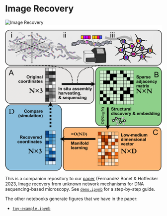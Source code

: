 # Image Recovery

![Image Recovery](https://gifyu.com/image/Sk5XD)
![Image Recovery Scheme](image_recovery_scheme.png)

This is a companion repository to our [paper](https://www.biorxiv.org/content/10.1101/2022.09.29.510142v1) (Fernandez Bonet & Hoffecker 2023, Image recovery from unknown network mechanisms for DNA sequencing-based microscopy.
See [`demo.ipynb`](https://github.com/pathto/demo.ipynb) for a step-by-step guide.

The other notebooks generate figures that we have in the paper:

* [`toy-example.ipynb`](https://github.com/toy-example.ipynb)


